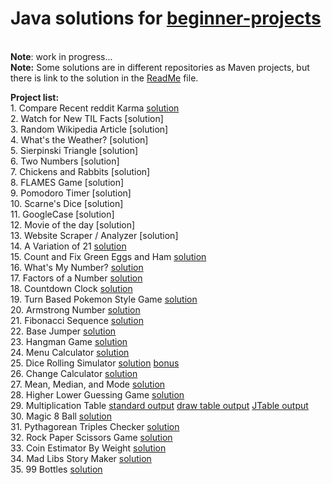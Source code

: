 # Java solutions for [beginner-projects](https://github.com/jorgegonzalez/beginner-projects)
<br><b>Note</b>: work in progress...
<br><b>Note:</b> Some solutions are in different repositories as Maven projects, but there is link to the solution in the [ReadMe](https://github.com/jelenam86/SolutionsBeginnerProjects/blob/master/README.md) file.

<b>Project list:</b>
<br>1. Compare Recent reddit Karma [solution](https://github.com/jelenam86/reddit-user-info)
<br>2. Watch for New TIL Facts [solution]
<br>3. Random Wikipedia Article [solution]
<br>4. What's the Weather? [solution]
<br>5. Sierpinski Triangle [solution]
<br>6. Two Numbers [solution]
<br>7. Chickens and Rabbits [solution]
<br>8. FLAMES Game [solution]
<br>9. Pomodoro Timer [solution]
<br>10. Scarne's Dice [solution]
<br>11. GoogleCase [solution]
<br>12. Movie of the day [solution]
<br>13. Website Scraper / Analyzer [solution]
<br>14. A Variation of 21 [solution](https://github.com/jelenam86/SolutionsBeginnerProjects/tree/master/src/mihajlovic/jelena/blackjack)
<br>15. Count and Fix Green Eggs and Ham [solution](https://github.com/jelenam86/SolutionsBeginnerProjects/blob/master/src/mihajlovic/jelena/GreenEggsAndHam.java)
<br>16. What's My Number? [solution](https://github.com/jelenam86/SolutionsBeginnerProjects/blob/master/src/mihajlovic/jelena/WhatsMyNumber.java)
<br>17. Factors of a Number [solution](https://github.com/jelenam86/SolutionsBeginnerProjects/blob/master/src/mihajlovic/jelena/FactorsOfANumber.java)
<br>18. Countdown Clock [solution](https://github.com/jelenam86/SolutionsBeginnerProjects/blob/master/src/mihajlovic/jelena/CountdownClock.java)
<br>19. Turn Based Pokemon Style Game [solution](https://github.com/jelenam86/SolutionsBeginnerProjects/blob/master/src/mihajlovic/jelena/TurnBasedPokemonStyleGame.java)
<br>20. Armstrong Number [solution](https://github.com/jelenam86/SolutionsBeginnerProjects/blob/master/src/mihajlovic/jelena/ArmstrongNumber.java)
<br>21. Fibonacci Sequence [solution](https://github.com/jelenam86/SolutionsBeginnerProjects/blob/master/src/mihajlovic/jelena/FibonacciSequence.java)
<br>22. Base Jumper [solution](https://github.com/jelenam86/SolutionsBeginnerProjects/blob/master/src/mihajlovic/jelena/BaseJumper.java)
<br>23. Hangman Game [solution](https://github.com/jelenam86/SolutionsBeginnerProjects/tree/master/src/mihajlovic/jelena/hangmanGame)
<br>24. Menu Calculator [solution](https://github.com/jelenam86/SolutionsBeginnerProjects/tree/master/src/mihajlovic/jelena/menuCalculator)
<br>25. Dice Rolling Simulator [solution](https://github.com/jelenam86/SolutionsBeginnerProjects/blob/master/src/mihajlovic/jelena/diceRollingSimulator/DiceRollingSimulator.java) [bonus](https://github.com/jelenam86/SolutionsBeginnerProjects/tree/master/src/mihajlovic/jelena/diceRollingSimulator/bonus)
<br>26. Change Calculator [solution](https://github.com/jelenam86/SolutionsBeginnerProjects/blob/master/src/mihajlovic/jelena/ChangeCalculator.java)
<br>27. Mean, Median, and Mode [solution](https://github.com/jelenam86/SolutionsBeginnerProjects/blob/master/src/mihajlovic/jelena/MeanMedianMode.java)
<br>28. Higher Lower Guessing Game [solution](https://github.com/jelenam86/SolutionsBeginnerProjects/blob/master/src/mihajlovic/jelena/HigherLowerGuessingGame.java)
<br>29. Multiplication Table [standard output](https://github.com/jelenam86/SolutionsBeginnerProjects/blob/master/src/mihajlovic/jelena/multiplicationTable/MultiplicationTable.java) [draw table output](https://github.com/jelenam86/SolutionsBeginnerProjects/blob/master/src/mihajlovic/jelena/multiplicationTable/MultiplicationTable2.java) [JTable output](https://github.com/jelenam86/SolutionsBeginnerProjects/blob/master/src/mihajlovic/jelena/multiplicationTable/MultiplicationTable3.java)
<br>30. Magic 8 Ball [solution](https://github.com/jelenam86/SolutionsBeginnerProjects/blob/master/src/mihajlovic/jelena/Magic8ball.java)
<br>31. Pythagorean Triples Checker [solution](https://github.com/jelenam86/SolutionsBeginnerProjects/blob/master/src/mihajlovic/jelena/PythagoreanTriplesChecker.java)
<br>32. Rock Paper Scissors Game [solution](https://github.com/jelenam86/SolutionsBeginnerProjects/blob/master/src/mihajlovic/jelena/RockPaperScisscors.java)
<br>33. Coin Estimator By Weight [solution](https://github.com/jelenam86/SolutionsBeginnerProjects/blob/master/src/mihajlovic/jelena/CoinEstimatorByWeight.java)
<br>34. Mad Libs Story Maker [solution](https://github.com/jelenam86/SolutionsBeginnerProjects/blob/master/src/mihajlovic/jelena/MadLibs.java)
<br>35. 99 Bottles [solution](https://github.com/jelenam86/SolutionsBeginnerProjects/blob/master/src/mihajlovic/jelena/Bottles99.java)
